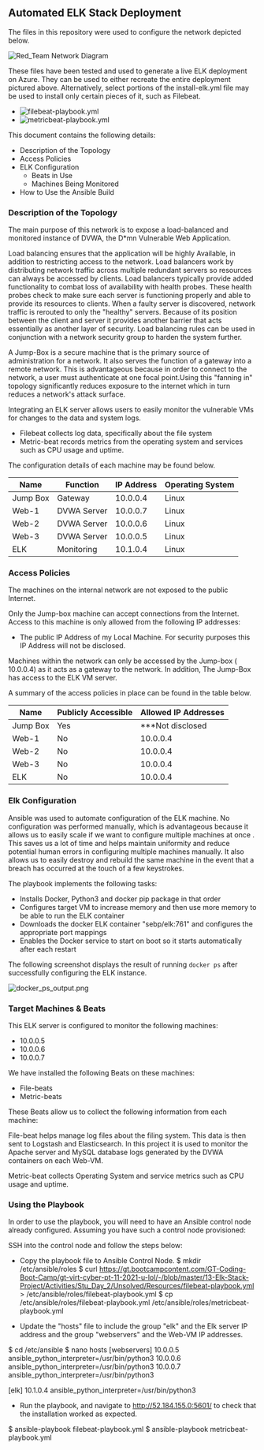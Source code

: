## Automated ELK Stack Deployment

The files in this repository were used to configure the network depicted below.

![Red_Team Network Diagram](https://github.com/keeslonkf/GTCS_Project1/blob/fdec95d8d0fbab1ed6ad75c62048034e3a89f090/Diagrams/ch13_Project1_networkDiagram.png)

These files have been tested and used to generate a live ELK deployment on Azure. They can be used to either recreate the entire deployment pictured above. Alternatively, select portions of the install-elk.yml file may be used to install only certain pieces of it, such as Filebeat.

  - ![filebeat-playbook.yml](https://github.com/keeslonkf/GTCS_Project1/blob/b05278a679de40914ab6b0821b1ac092b49e2cf9/Ansible/filebeat-playbook.yml)
  - ![metricbeat-playbook.yml](https://github.com/keeslonkf/GTCS_Project1/blob/b05278a679de40914ab6b0821b1ac092b49e2cf9/Ansible/metricbeat-playbook.yml)

This document contains the following details:
- Description of the Topology
- Access Policies
- ELK Configuration
  - Beats in Use
  - Machines Being Monitored
- How to Use the Ansible Build


### Description of the Topology

The main purpose of this network is to expose a load-balanced and monitored instance of DVWA, the D*mn Vulnerable Web Application.

Load balancing ensures that the application will be highly Available, in addition to restricting access to the network. Load balancers work by distributing network traffic across multiple redundant servers so resources can always be accessed by clients. Load balancers typically provide added functionality to combat loss of availability with health probes. These health probes check to make sure each server is functioning properly and able to provide its resources to clients. When a faulty server is discovered, network traffic is rerouted to only the "healthy" servers. Because of its position between the client and server it provides another barrier that acts essentially as another layer of security. Load balancing rules can be used in conjunction with a network security group to harden the system further.

A Jump-Box is a secure machine that is the primary source of administration for a network. It also serves the function of a gateway into a remote network. This is advantageous because in order to connect to the network, a user must authenticate at one focal point.Using this "fanning in" topology significantly reduces exposure to the internet which in turn reduces a network's attack surface. 

Integrating an ELK server allows users to easily monitor the vulnerable VMs for changes to the data and system logs.
- Filebeat collects log data, specifically about the file system 
- Metric-beat records metrics from the operating system and services such as CPU usage and uptime.

The configuration details of each machine may be found below.

| Name     | Function   | IP Address | Operating System |
|----------|------------|------------|------------------|
| Jump Box | Gateway    | 10.0.0.4   | Linux            |
| Web-1    | DVWA Server| 10.0.0.7   | Linux            |
| Web-2    | DVWA Server| 10.0.0.6   | Linux            |
| Web-3    | DVWA Server| 10.0.0.5   | Linux            |
| ELK      | Monitoring | 10.1.0.4   | Linux            |

### Access Policies

The machines on the internal network are not exposed to the public Internet. 

Only the Jump-box machine can accept connections from the Internet. Access to this machine is only allowed from the following IP addresses:
- The public IP Address of my Local Machine. For security purposes this IP Address will not be disclosed.

Machines within the network can only be accessed by the Jump-box ( 10.0.0.4) as it acts as a gateway to the network. In addition, The Jump-Box has access to the ELK VM server.

A summary of the access policies in place can be found in the table below.

| Name     | Publicly Accessible | Allowed IP Addresses |
|----------|---------------------|----------------------|
| Jump Box | Yes                 | ***Not disclosed     |
| Web-1    | No                  | 10.0.0.4             |
| Web-2    | No                  | 10.0.0.4             |
| Web-3    | No                  | 10.0.0.4             |
| ELK      | No                  | 10.0.0.4             |

### Elk Configuration

Ansible was used to automate configuration of the ELK machine. No configuration was performed manually, which is advantageous because it allows us to easily scale if we want to configure multiple machines at once . This saves us a lot of time and helps maintain uniformity and reduce potential human errors in configuring multiple machines manually. It also allows us to easily destroy and rebuild the same machine in the event that a breach has occurred at the touch of a few keystrokes.

The playbook implements the following tasks:
- Installs Docker, Python3 and docker pip package in that order
- Configures target VM to increase memory and then use more memory to be able to run the ELK container
- Downloads the docker ELK container "sebp/elk:761" and configures the appropriate port mappings
- Enables the Docker service to start on boot so it starts automatically after each restart

The following screenshot displays the result of running `docker ps` after successfully configuring the ELK instance.

![docker_ps_output.png](https://github.com/keeslonkf/GTCS_Project1/blob/b05278a679de40914ab6b0821b1ac092b49e2cf9/Images/docker_ps_output.png)

### Target Machines & Beats
This ELK server is configured to monitor the following machines:
- 10.0.0.5
- 10.0.0.6
- 10.0.0.7

We have installed the following Beats on these machines:
- File-beats
- Metric-beats

These Beats allow us to collect the following information from each machine:

File-beat helps manage log files about the filing system. This data is then sent to Logstash and Elasticsearch. In this project it is used to monitor the Apache server and MySQL database logs generated by the DVWA containers on each Web-VM.

Metric-beat collects Operating System and service metrics such as CPU usage and uptime.

### Using the Playbook
In order to use the playbook, you will need to have an Ansible control node already configured. Assuming you have such a control node provisioned: 

SSH into the control node and follow the steps below:
- Copy the playbook file to Ansible Control Node.
$ mkdir /etc/ansible/roles
$ curl https://gt.bootcampcontent.com/GT-Coding-Boot-Camp/gt-virt-cyber-pt-11-2021-u-lol/-/blob/master/13-Elk-Stack-Project/Activities/Stu_Day_2/Unsolved/Resources/filebeat-playbook.yml > /etc/ansible/roles/filebeat-playbook.yml
$ cp /etc/ansible/roles/filebeat-playbook.yml /etc/ansible/roles/metricbeat-playbook.yml

- Update the "hosts" file to include the group "elk" and the Elk server IP address and the group "webservers" and the Web-VM IP addresses.

$ cd /etc/ansible
$ nano hosts
 [webservers]
 10.0.0.5 ansible_python_interpreter=/usr/bin/python3
 10.0.0.6 ansible_python_interpreter=/usr/bin/python3
 10.0.0.7 ansible_python_interpreter=/usr/bin/python3

 [elk]
 10.1.0.4 ansible_python_interpreter=/usr/bin/python3

- Run the playbook, and navigate to http://52.184.155.0:5601/ to check that the installation worked as expected.

$ ansible-playbook filebeat-playbook.yml
$ ansible-playbook metricbeat-playbook.yml
